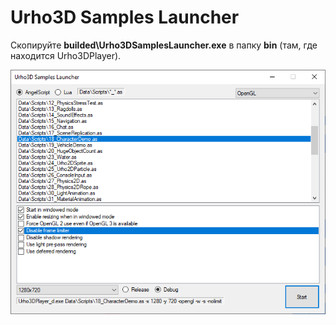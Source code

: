 # Urho3D Samples Launcher

Скопируйте **builded\Urho3DSamplesLauncher.exe** в папку **bin** (там, где находится Urho3DPlayer).

![screen](Screen.png)

